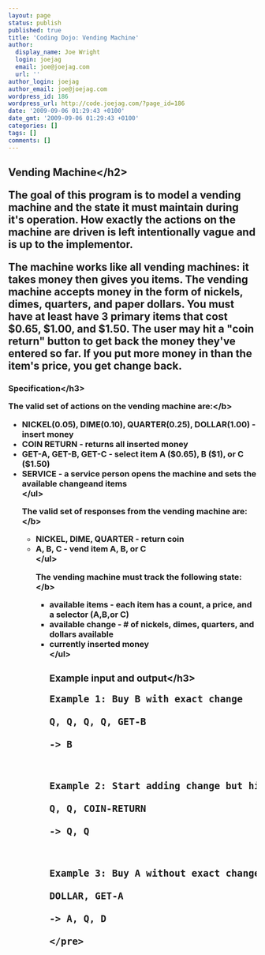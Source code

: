 ```yaml
---
layout: page
status: publish
published: true
title: 'Coding Dojo: Vending Machine'
author:
  display_name: Joe Wright
  login: joejag
  email: joe@joejag.com
  url: ''
author_login: joejag
author_email: joe@joejag.com
wordpress_id: 186
wordpress_url: http://code.joejag.com/?page_id=186
date: '2009-09-06 01:29:43 +0100'
date_gmt: '2009-09-06 01:29:43 +0100'
categories: []
tags: []
comments: []
---
```

<h2>Vending Machine<&#47;h2></p>
<p>The goal of this program is to model a vending machine and the state it must maintain during it's operation. How exactly the actions on the machine are driven is left intentionally vague and is up to the implementor.</p>
<p>The machine works like all vending machines: it takes money then gives you items. The vending machine accepts money in the form of nickels, dimes, quarters, and paper dollars. You must have at least have 3 primary items that cost $0.65, $1.00, and $1.50. The user may hit a "coin return" button to get back the money they've entered so far. If you put more money in than the item's price, you get change back.</p>
<h3>Specification<&#47;h3></p>
<p><b>The valid set of actions on the vending machine are:<&#47;b></p>
<ul>
<li>NICKEL(0.05), DIME(0.10), QUARTER(0.25), DOLLAR(1.00) - insert money
<li>COIN RETURN - returns all inserted money
<li>GET-A, GET-B, GET-C - select item A ($0.65), B ($1), or C ($1.50)
<li>SERVICE - a service person opens the machine and sets the available changeand items<br />
<&#47;ul></p>
<p><b>The valid set of responses from the vending machine are:<&#47;b></p>
<ul>
<li>NICKEL, DIME, QUARTER - return coin
<li>A, B, C - vend item A, B, or C<br />
<&#47;ul></p>
<p><b>The vending machine must track the following state:<&#47;b></p>
<ul>
<li>available items - each item has a count, a price, and a selector (A,B,or C)
<li>available change - # of nickels, dimes, quarters, and dollars available
<li>currently inserted money<br />
<&#47;ul></p>
<h3>Example input and output<&#47;h3></p>
<pre class="sh_ruby">
Example 1: Buy B with exact change<br />
Q, Q, Q, Q, GET-B<br />
-> B</p>
<p>Example 2: Start adding change but hit coin return to get change back<br />
Q, Q, COIN-RETURN<br />
-> Q, Q</p>
<p>Example 3: Buy A without exact change (return $.35)<br />
DOLLAR, GET-A<br />
-> A, Q, D<br />
<&#47;pre></p>
